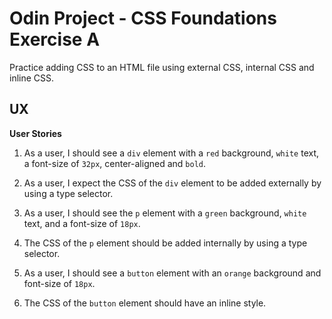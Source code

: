 # Odin Project - CSS Foundations Exercise A

Practice adding CSS to an HTML file using external CSS, internal CSS and inline CSS.

## UX

**User Stories**

1.  As a user, I should see a `div` element with a `red` background, `white` text, a font-size of `32px`, center-aligned and `bold`.

2.  As a user, I expect the CSS of the `div` element to be added externally by using a type selector.

3.  As a user, I should see the `p` element with a `green` background, `white` text, and a font-size of `18px`.

4.  The CSS of the `p` element should be added internally by using a type selector.

5.  As a user, I should see a `button` element with an `orange` background and font-size of `18px`.

6.  The CSS of the `button` element should have an inline style.
